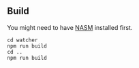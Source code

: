 ## Build

You might need to have [NASM](https://www.nasm.us/pub/nasm/stable/) installed first.
```
cd watcher
npm run build
cd ..
npm run build
```
